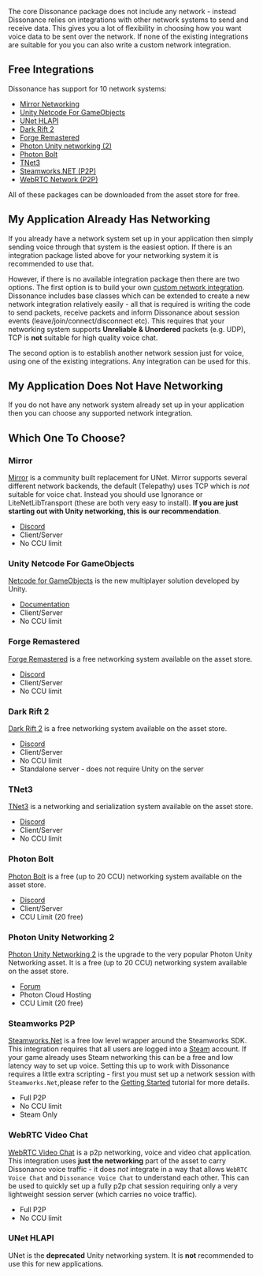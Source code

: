The core Dissonance package does not include any network - instead Dissonance relies on integrations with other network systems to send and receive data. This gives you a lot of flexibility in choosing how you want voice data to be sent over the network. If none of the existing integrations are suitable for you you can also write a custom network integration.

## Free Integrations

Dissonance has support for 10 network systems:

* [Mirror Networking](https://assetstore.unity.com/packages/slug/143290?aid=1100lJDF)
* [Unity Netcode For GameObjects](https://TODO_LINK_HERE?aid=1100lJDF)
* [UNet HLAPI](https://assetstore.unity.com/packages/slug/143285?aid=1100lJDF)
* [Dark Rift 2](https://assetstore.unity.com/packages/slug/143293?aid=1100lJDF)
* [Forge Remastered](https://assetstore.unity.com/packages/slug/143286?aid=1100lJDF)
* [Photon Unity networking (2)](https://assetstore.unity.com/packages/slug/143288?aid=1100lJDF)
* [Photon Bolt](https://assetstore.unity.com/packages/slug/143291?aid=1100lJDF)
* [TNet3](https://assetstore.unity.com/packages/tools/integration/dissonance-for-tnet3-154374?aid=1100lJDF)
* [Steamworks.NET (P2P)](https://assetstore.unity.com/packages/slug/143292?aid=1100lJD)
* [WebRTC Network (P2P)](https://assetstore.unity.com/packages/tools/network/webrtc-video-chat-68030?aid=1100lJDF)

All of these packages can be downloaded from the asset store for free.

## My Application Already Has Networking

If you already have a network system set up in your application then simply sending voice through that system is the easiest option. If there is an integration package listed above for your networking system it is recommended to use that.

However, if there is no available integration package then there are two options. The first option is to build your own [custom network integration](../Tutorials/Custom-Networking.md). Dissonance includes base classes which can be extended to create a new network integration relatively easily - all that is required is writing the code to send packets, receive packets and inform Dissonance about session events (leave/join/connect/disconnect etc). This requires that your networking system supports **Unreliable & Unordered** packets (e.g. UDP), TCP is **not** suitable for high quality voice chat.

The second option is to establish another network session just for voice, using one of the existing integrations. Any integration can be used for this.

## My Application Does Not Have Networking

If you do not have any network system already set up in your application then you can choose any supported network integration.

## Which One To Choose?

### Mirror

[Mirror](https://assetstore.unity.com/packages/tools/network/mirror-129321?aid=1100lJDF) is a community built replacement for UNet. Mirror supports several different network backends, the default (Telepathy) uses TCP which is _not_ suitable for voice chat. Instead you should use Ignorance or LiteNetLibTransport (these are both very easy to install). **If you are just starting out with Unity networking, this is our recommendation**.

 - [Discord](https://discord.gg/8pmJkfH)
 - Client/Server
 - No CCU limit

### Unity Netcode For GameObjects

[Netcode for GameObjects](https://docs-multiplayer.unity3d.com/) is the new multiplayer solution developed by Unity.

 - [Documentation](https://docs-multiplayer.unity3d.com/)
 - Client/Server
 - No CCU limit

### Forge Remastered

[Forge Remastered](https://assetstore.unity.com/packages/tools/network/forge-networking-remastered-38344?aid=1100lJDF) is a free networking system available on the asset store.

 - [Discord](https://discord.gg/5kMT7zN)
 - Client/Server
 - No CCU limit

### Dark Rift 2

[Dark Rift 2](https://assetstore.unity.com/packages/tools/network/darkrift-networking-2-95309?aid=1100lJDF) is a free networking system available on the asset store.

 - [Discord](https://discord.gg/3dxyu3g)
 - Client/Server
 - No CCU limit
 - Standalone server - does not require Unity on the server

### TNet3

[TNet3](https://assetstore.unity.com/packages/tools/network/networking-and-serialization-tools-tnet-3-56798?aid=1100lJDF) is a networking and serialization system available on the asset store.

 - [Discord](https://discord.gg/tasharen)
 - Client/Server
 - No CCU limit

### Photon Bolt

[Photon Bolt](https://assetstore.unity.com/packages/tools/network/photon-bolt-free-127156?aid=1100lJDF) is a free (up to 20 CCU) networking system available on the asset store.

 - [Discord](https://discord.gg/5ySmPdQ)
 - Client/Server
 - CCU Limit (20 free)

### Photon Unity Networking 2

[Photon Unity Networking 2](https://assetstore.unity.com/packages/tools/network/pun-2-free-119922?aid=1100lJDF) is the upgrade to the very popular Photon Unity Networking asset. It is a free (up to 20 CCU) networking system available on the asset store.

 - [Forum](https://forum.photonengine.com/)
 - Photon Cloud Hosting
 - CCU Limit (20 free)

### Steamworks P2P

[Steamworks.Net](https://steamworks.github.io/) is a free low level wrapper around the Steamworks SDK. This integration requires that all users are logged into a [Steam](https://store.steampowered.com/) account. If your game already uses Steam networking this can be a free and low latency way to set up voice. Setting this up to work with Dissonance requires a little extra scripting - first you must set up a network session with `Steamworks.Net`,please refer to the [Getting Started](../Basics/Quick-Start-Steamworks.Net-P2P.md) tutorial for more details.

 - Full P2P
 - No CCU limit
 - Steam Only

### WebRTC Video Chat

[WebRTC Video Chat](https://assetstore.unity.com/packages/tools/network/webrtc-video-chat-68030?aid=1100lJDF) is a p2p networking, voice and video chat application. This integration uses **just the networking** part of the asset to carry Dissonance voice traffic - it does _not_ integrate in a way that allows `WebRTC Voice Chat` and `Dissonance Voice Chat` to understand each other. This can be used to quickly set up a fully p2p chat session requiring only a very lightweight session server (which carries no voice traffic).

 - Full P2P
 - No CCU limit

### UNet HLAPI

UNet is the **deprecated** Unity networking system. It is **not** recommended to use this for new applications.